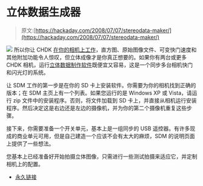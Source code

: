 # 立体数据生成器

> 原文:[https://hackaday.com/2008/07/07/stereodata-maker/](https://hackaday.com/2008/07/07/stereodata-maker/)

![](../Images/33b50f2e1999669db0ec0ab276093f7a.png)
所以你让 CHDK [在你的相机上工作](http://www.hackaday.com/2008/05/27/how-to-expand-your-camera-with-chdk/)，直方图、原始图像文件、可变快门速度和其他附加功能令人惊叹，但立体成像才是你真正想要的。如果你有两台或更多 CHDK 相机，运行[立体数据制作软件](http://stereo.jpn.org/eng/sdm/index.htm)既便宜又容易，这是一个同步多台相机快门和闪光灯的系统。

让 SDM 工作的第一步是在你的 SD 卡上安装软件。你需要为你的相机找到正确的版本；在 SDM 主页上有一个列表。如果您运行的是 Windows XP 或 Vista，请运行 zip 文件中的安装程序。否则，将文件加载到 SD 卡上，并直接从相机运行安装程序。然后决定这是右边还是左边的摄像机，并为你的第二个摄像机重复这些步骤。

接下来，你需要准备一个开关单元，基本上是一组同步的 USB 遥控器。有许多现成的商业单元可用，但是自己建造一个应该不会有太大的麻烦，SDM 的说明页面上提供了一些想法。

您基本上已经准备好开始拍摄立体图像，只需进行一些测试拍摄来适应它，并定制相机上的配置。

*   [永久链接](http://stereo.jpn.org/eng/sdm/index.htm)